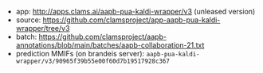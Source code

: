 * app: http://apps.clams.ai/aapb-pua-kaldi-wrapper/v3 (unleased version)
* source: https://github.com/clamsproject/app-aapb-pua-kaldi-wrapper/tree/v3
* batch: https://github.com/clamsproject/aapb-annotations/blob/main/batches/aapb-collaboration-21.txt
* prediction MMIFs (on brandeis server): `aapb-pua-kaldi-wrapper/v3/90965f39b55e00f60d7b19517928c367`
